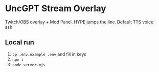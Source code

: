 # UncGPT Stream Overlay

Twitch/OBS overlay + Mod Panel. HYPE jumps the line. Default TTS voice: ash.

## Local run
1) `cp .env.example .env` and fill in keys
2) `npm i`
3) `node server.mjs`
